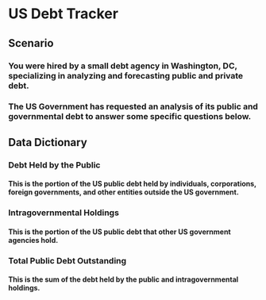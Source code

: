# US Debt Tracker

## Scenario

### You were hired by a small debt agency in Washington, DC, specializing in analyzing and forecasting public and private debt. 

### The US Government has requested an analysis of its public and governmental debt to answer some specific questions below.

## Data Dictionary

### Debt Held by the Public
#### This is the portion of the US public debt held by individuals, corporations, foreign governments, and other entities outside the US government. 

### Intragovernmental Holdings
#### This is the portion of the US public debt that other US government agencies hold.

### Total Public Debt Outstanding
#### This is the sum of the debt held by the public and intragovernmental holdings. 
